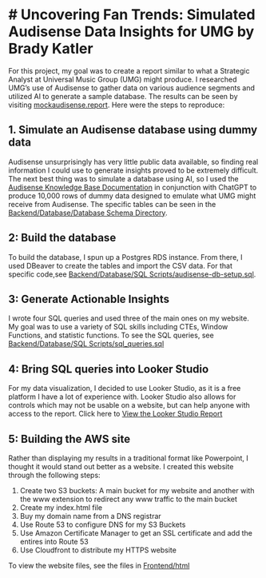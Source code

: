 # # Uncovering Fan Trends: Simulated Audisense Data Insights for UMG by Brady Katler

For this project, my goal was to create a report similar to what a Strategic Analyst at Universal Music Group (UMG) might produce. I researched UMG’s use of Audisense to gather data on various audience segments and utilized AI to generate a sample database. The results can be seen by visiting [mockaudisense.report](http://mockaudisense.report). Here were the steps to reproduce:

## 1. Simulate an Audisense database using dummy data

Audisense unsurprisingly has very little public data available, so finding real information I could use to generate insights proved to be extremely difficult. The next best thing was to simulate a database using AI, so I used the [Audisense Knowledge Base Documentation](https://help.audiense.com/knowledge/audiense-insights) in conjunction with ChatGPT to produce 10,000 rows of dummy data designed to emulate what UMG might receive from Audisense. The specific tables can be seen in the [Backend/Database/Database Schema Directory](https://github.com/bradyumgproject/UMG_Project/tree/main/UMG_Project/Backend/Database/Database%20Schema).


## 2: Build the database

To build the database, I spun up a Postgres RDS instance. From there, I used DBeaver to create the tables and import the CSV data. For that specific code,see [Backend/Database/SQL Scripts/audisense-db-setup.sql](https://github.com/bradyumgproject/UMG_Project/blob/main/UMG_Project/Backend/Database/SQL%20Scripts/audisense-db-setup.sql).

## 3: Generate Actionable Insights

I wrote four SQL queries and used three of the main ones on my website. My goal was to use a variety of SQL skills including CTEs, Window Functions, and statistic functions. To see the SQL queries, see [Backend/Database/SQL Scripts/sql_queries.sql](https://github.com/bradyumgproject/UMG_Project/blob/main/UMG_Project/Backend/Database/SQL%20Scripts/sql_queries.sql)

## 4: Bring SQL queries into Looker Studio

For my data visualization, I decided to use Looker Studio, as it is a free platform I have a lot of experience with. Looker Studio also allows for controls which may not be usable on a website, but can help anyone with access to the report. Click here to [View the Looker Studio Report](https://lookerstudio.google.com/reporting/8decc191-103f-4600-9e4b-855bde6bd6ca)

## 5: Building the AWS site

Rather than displaying my results in a traditional format like Powerpoint, I thought it would stand out better as a website. I created this website through the following steps:
1. Create two S3 buckets: A main bucket for my website and another with the www extension to redirect any www traffic to the main bucket
2. Create my index.html file
3. Buy my domain name from a DNS registrar
4. Use Route 53 to configure DNS for my S3 Buckets
5. Use Amazon Certificate Manager to get an SSL certificate and add the entires into Route 53
6. Use Cloudfront to distribute my HTTPS website

To view the website files, see the files in [Frontend/html](https://github.com/bradyumgproject/UMG_Project/tree/main/UMG_Project/Frontend/html)
